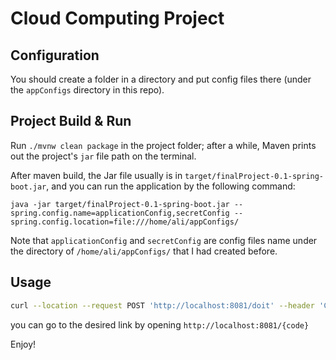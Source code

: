 # Cloud Computing Project

## Configuration
You should create a folder in a directory and put config files there (under the `appConfigs` directory in this repo).

## Project Build & Run

Run `./mvnw clean package` in the project folder; after a while, Maven prints out the project's `jar` file path on the terminal.

After maven build, the Jar file usually is in `target/finalProject-0.1-spring-boot.jar`, and you can run the application by the following command:

`java -jar target/finalProject-0.1-spring-boot.jar --spring.config.name=applicationConfig,secretConfig --spring.config.location=file:///home/ali/appConfigs/`

Note that `applicationConfig` and `secretConfig` are config files name under the directory of `/home/ali/appConfigs/` that I had created before.

## Usage

```bash 
curl --location --request POST 'http://localhost:8081/doit' --header 'Content-Type: application/json' --data '{"url":"https://01d.ir/test"}'
```

you can go to the desired link by opening `http://localhost:8081/{code}`



Enjoy!
